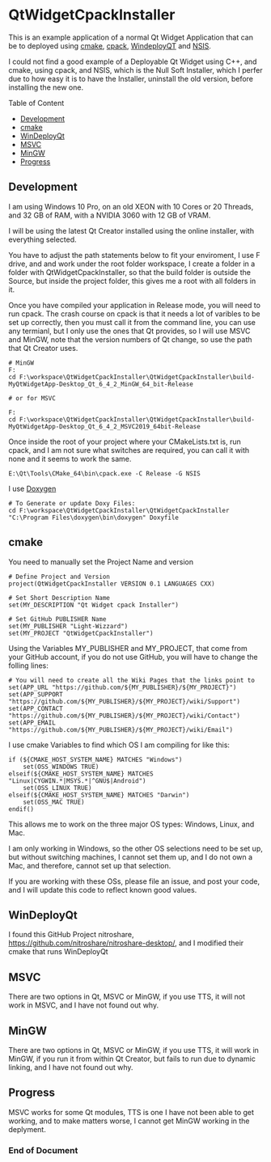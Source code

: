 # QtWidgetCpackInstaller

This is an example application of a normal Qt Widget Application that can be to deployed using [cmake](https://cmake.org/), [cpack](https://cmake.org/cmake/help/book/mastering-cmake/chapter/Packaging%20With%20CPack.html), [WindeployQT](https://doc.qt.io/qt-6/windows-deployment.html) and [NSIS](https://nsis.sourceforge.io/Download).

I could not find a good example of a Deployable Qt Widget using C++, and cmake, using cpack, and NSIS, 
which is the Null Soft Installer, which I perfer due to how easy it is to have the Installer, 
uninstall the old version, before installing the new one.

Table of Content

* [Development](#Development)
* [cmake](#cmake)
* [WinDeployQt](#WinDeployQt)
* [MSVC](#MSVC)
* [MinGW](#MinGW)
* [Progress](#Progress)

## Development
I am using Windows 10 Pro, on an old XEON with 10 Cores or 20 Threads, and 32 GB of RAM, 
with a NVIDIA 3060 with 12 GB of VRAM.

I will be using the latest Qt Creator installed using the online installer, with everything selected. 

You have to adjust the path statements below to fit your enviroment, I use F drive, 
and and work under the root folder workspace, I create a folder in a folder with QtWidgetCpackInstaller,
so that the build folder is outside the Source, but inside the project folder, 
this gives me a root with all folders in it.

Once you have compiled your application in Release mode, you will need to run cpack.
The crash course on cpack is that it needs a lot of varibles to be set up correctly,
then you must call it from the command line, you can use any termianl, 
but I only use the ones that Qt provides, so I will use MSVC and MinGW, 
note that the version numbers of Qt change, so use the path that Qt Creator uses.

```
# MinGW
F:
cd F:\workspace\QtWidgetCpackInstaller\QtWidgetCpackInstaller\build-MyQtWidgetApp-Desktop_Qt_6_4_2_MinGW_64_bit-Release

# or for MSVC

F:
cd F:\workspace\QtWidgetCpackInstaller\QtWidgetCpackInstaller\build-MyQtWidgetApp-Desktop_Qt_6_4_2_MSVC2019_64bit-Release
```

Once inside the root of your project where your CMakeLists.txt is, run cpack, 
and I am not sure what switches are required, you can call it with none and it seems to work the same.

```
E:\Qt\Tools\CMake_64\bin\cpack.exe -C Release -G NSIS

```

I use [Doxygen](https://www.doxygen.nl/)

```
# To Generate or update Doxy Files:
cd F:\workspace\QtWidgetCpackInstaller\QtWidgetCpackInstaller
"C:\Program Files\doxygen\bin\doxygen" Doxyfile
```

## cmake

You need to manually set the Project Name and version

```
# Define Project and Version
project(QtWidgetCpackInstaller VERSION 0.1 LANGUAGES CXX)

# Set Short Description Name
set(MY_DESCRIPTION "Qt Widget cpack Installer")

# Set GitHub PUBLISHER Name
set(MY_PUBLISHER "Light-Wizzard")
set(MY_PROJECT "QtWidgetCpackInstaller")
```

Using the Variables MY_PUBLISHER and MY_PROJECT, that come from your GitHub account, 
if you do not use GitHub, you will have to change the folling lines:

```
# You will need to create all the Wiki Pages that the links point to
set(APP_URL "https://github.com/${MY_PUBLISHER}/${MY_PROJECT}")
set(APP_SUPPORT "https://github.com/${MY_PUBLISHER}/${MY_PROJECT}/wiki/Support")
set(APP_CONTACT "https://github.com/${MY_PUBLISHER}/${MY_PROJECT}/wiki/Contact")
set(APP_EMAIL "https://github.com/${MY_PUBLISHER}/${MY_PROJECT}/wiki/Email")
```

I use cmake Variables to find which OS I am compiling for like this:

```
if (${CMAKE_HOST_SYSTEM_NAME} MATCHES "Windows")
    set(OSS_WINDOWS TRUE)
elseif(${CMAKE_HOST_SYSTEM_NAME} MATCHES "Linux|CYGWIN.*|MSYS.*|^GNU$|Android")
    set(OSS_LINUX TRUE)
elseif(${CMAKE_HOST_SYSTEM_NAME} MATCHES "Darwin")
    set(OSS_MAC TRUE)
endif()
```

This allows me to work on the three major OS types: Windows, Linux, and Mac.

I am only working in Windows, so the other OS selections need to be set up,
but without switching machines, I cannot set them up,
and I do not own a Mac, and therefore, cannot set up that selection.

If you are working with these OSs, please file an issue, and post your code, 
and I will update this code to reflect known good values.

## WinDeployQt

I found this GitHub Project nitroshare, https://github.com/nitroshare/nitroshare-desktop/, 
and I modified their cmake that runs WinDeployQt

## MSVC

There are two options in Qt, MSVC or MinGW, if you use TTS, it will not work in MSVC, 
and I have not found out why.

## MinGW

There are two options in Qt, MSVC or MinGW, if you use TTS, it will work in MinGW, 
if you run it from within Qt Creator, but fails to run due to dynamic linking,
and I have not found out why.

## Progress

MSVC works for some Qt modules, TTS is one I have not been able to get working, 
and to make matters worse, I cannot get MinGW working in the deplyment.

### End of Document
